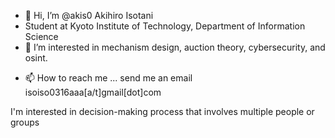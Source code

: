 - 👋 Hi, I’m @akis0 Akihiro Isotani
- Student at Kyoto Institute of Technology, Department of Information Science
- 👀 I’m interested in mechanism design, auction theory, cybersecurity, and osint.
<!---- 🌱 I’m currently learning---> 
- 📫 How to reach me ... send me an email isoiso0316aaa[a/t]gmail[dot]com


<!--
![Anurag's GitHub stats](https://github-readme-stats.vercel.app/api?username=akis0)
-->
I'm interested in decision-making process that involves multiple people or groups 




<!---
my experience at University Classes
C: I wrote a simple pseudo compiler. 
Java: I wrote a small GUI application that follows MVC model and  uses JDBC
Scilab: I wrote some code for Nearest Neighbor Classification and  Naive Bayes classifier
--->


<!---
akis0/akis0 is a ✨ special ✨ repository because its `README.md` (this file) appears on your GitHub profile.
You can click the Preview link to take a look at your changes.
--->
